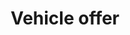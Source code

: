 ---
title: Vehicle offer
position_number: 1
content_markdown: >-
  Vehicle offer contain the information related to available vehicle.

  ##### The Vehicle offer model

  &nbsp;


  | VehicleOffer | Description | Type | Cardinality | Constraint
  / Comment | 
  
  | --- | --- | --- | --- | --- |
  
  | offerId | Unique Id of the vehicle | String | 1 | Readonly |
  
  | externalId | external Id of the vehicle provided by the provider | String | 0\..1 | &nbsp; |
  
  | departure | Departure information | VehicleLocation | 0\..1 | &nbsp; |
  
  | Arrival | Arrival information | VehicleLocation | 0\..1 | &nbsp; |
  
  | VehicleDescritpion | &nbsp; | &nbsp; | &nbsp; | &nbsp; |
  
  | VehicleDescritpion.type | Vehicle type | String | 1 | see reference data  |
  
  | VehicleDescritpion.netWeight | Available weight | Number | 0\..1 | 0-999 |
  
  | VehicleDescritpion.length | Available length | Number | 0\..1 | 0-25 |
  
  | VehicleDescritpion.volume | Available volume | Number | 0\..1 | 0-999 |
   
  | owner.login | Username of the owner of the offer | String | 1 | &nbsp; |
  
  | addInfo.comment | Comment | String | 0\..1 | &nbsp; |


  &nbsp;


  | VehicleLocation | Description | Type | Cardinality | Constraint / Comment |

  | --- | --- | --- | --- | --- |

  | address | &nbsp; | String | 0\..1 | &nbsp; |

  | address.country | Country code | String | 1 | supported list in reference
  data |

  | address.city | City | String | 1 | &nbsp; |

  | address.zip | &nbsp; | String | 0\..1 | &nbsp; |

  | address.coordinates | &nbsp; | &nbsp; | 0\..1 | Read-Only |

  | address.coordinates.latitude | &nbsp; | Float | 1 | between -90 and +90 |

  | address.coordinates.longitude | &nbsp; | Float | 1 | between -180 and 180 |

  | interval | &nbsp; | &nbsp; | &nbsp; | &nbsp; |

  | interval.start | Earliest time at location | DateTime | 0\..1 | Format :
  2020-04-24T11:00:00+02:00 |

  | interval.end | Latest time at location | DateTime | 0\..1 | Format :
  2020-04-24T11:00:00+02:00 |
  
  | regions | &nbsp; | array | 0..10 | supported list in reference data |


  &nbsp;
---